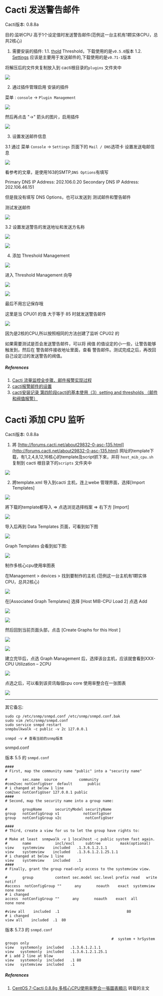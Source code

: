 # Cacti 发送警告邮件

Cacti版本: 0.8.8a

目的:监听CPU 高于1个设定值时发送警告邮件(范例这一台主机有1颗实体CPU，总共2核心)


1. 需要安装的插件:
1.1. [thold](https://docs.cacti.net/plugin:thold)  Threshold，下载使用的是`v0.5.0`版本
1.2. [Settings](https://docs.cacti.net/plugin:settings)  应该是主要用于发送邮件的,下载使用的是`v0.71-1`版本

将解压后的文件夹复制放入到 cacti根目录的`plugins` 文件夹中

![](https://raw.githubusercontent.com/wakasann/diarynote/master/draft/images/190716/20190716183714.png)

2. 通过插件管理启用 安装的插件

菜单 : `console` -> `Plugin Management`

![](https://raw.githubusercontent.com/wakasann/diarynote/master/draft/images/190716/20190718095354.png)

然后再点击 "->" 箭头的图片，启用插件

![](https://raw.githubusercontent.com/wakasann/diarynote/master/draft/images/190716/20190718095630.png)

3. 设置发送邮件信息

3.1 通过 菜单 `Console` -> `Settings` 页面下的 `Mail / DNS`选项卡 设置发送电邮信息

![](https://raw.githubusercontent.com/wakasann/diarynote/master/draft/images/190716/20190718095926.png)

看参考的文章，是使用163的SMTP,`DNS Options`有填写

Primary DNS IP Address: 202.106.0.20
Secondary DNS IP Address: 202.106.46.151

但是我没有填写 DNS Options，也可以发送到 测试邮件和警告邮件

测试发送邮件

![](https://raw.githubusercontent.com/wakasann/diarynote/master/draft/images/190716/20190718101500.png)

3.2 设置发送警告的发送地址和发送方名称

![](https://raw.githubusercontent.com/wakasann/diarynote/master/draft/images/190716/20190718101139.png)

![](https://raw.githubusercontent.com/wakasann/diarynote/master/draft/images/190716/20190718101251.png)

4. 添加 Threshold Management 


![](https://raw.githubusercontent.com/wakasann/diarynote/master/draft/images/190716/20190718112713.png)

进入 Threshold Management  向导


![](https://raw.githubusercontent.com/wakasann/diarynote/master/draft/images/190716/20190718113813.png)


![](https://raw.githubusercontent.com/wakasann/diarynote/master/draft/images/190716/20190718114250.png)

最后不用忘记保存哦

这里是当 CPU01 的值 大于等于 85 时就发送警告邮件

![](https://raw.githubusercontent.com/wakasann/diarynote/master/draft/images/190716/20190718115953.png)

因为是2核的CPU,所以按照相同的方法创建了监听 CPU02 的

如果需要测试是否会发送警告邮件，可以将 阀值 的值设定的小一些，让警告能够触发到，然后在 警告邮件接收地址里面，查看 警告邮件。测试完成之后，再改回 自己设定过的发送警告的阀值。



##### References
1. [Cacti 流量监控全步骤、邮件报警实现过程](https://blog.csdn.net/redhat_xiaoguaishou/article/details/19335581)
2. [cacti报警邮件的设置](https://www.cnblogs.com/xzlive/p/10578140.html)
3. [cacti安装记录 第四阶段cacti的基本使用（3）setting and thresholds （邮件和阀值报警）](https://blog.csdn.net/xdnabl/article/details/51273395)

# Cacti 添加 CPU 监听

Cacti版本: 0.8.8a

1. 將 [http://forums.cacti.net/about29832-0-asc-135.html](http://forums.cacti.net/about29832-0-asc-135.html) 网址的template下载，有1,2,4,8,12,16核心的template及script抓下來，并将 `host_mib_cpu.sh` 复制到 cacti 根目录下的`scripts` 文件夹中

![](https://raw.githubusercontent.com/wakasann/diarynote/master/draft/images/190716/20190718103412.png)

2. 將template.xml 导入到cacti 主机，连上webe 管理界面，选择[Import Templates]


![](https://raw.githubusercontent.com/wakasann/diarynote/master/draft/images/190716/20190718103554.png)

將下载的template都导入 => 点选浏览选择档案 => 右下方 [Import]

![](https://raw.githubusercontent.com/wakasann/diarynote/master/draft/images/190716/20190718103759.png)

导入后再到 Data Templates 页面，可看到如下图

![](https://raw.githubusercontent.com/wakasann/diarynote/master/draft/images/190716/20190718104416.png)

Graph Templates 会看到如下图:

![](https://raw.githubusercontent.com/wakasann/diarynote/master/draft/images/190716/20190718104530.png)

制作多核心cpu使用率图表

在Management > devices > 找到要制作的主机 (范例这一台主机有1颗实体CPU，总共2核心)

![](https://raw.githubusercontent.com/wakasann/diarynote/master/draft/images/190716/20190718104901.png)


在[Associated Graph Templates] 选择 [Host MIB-CPU Load 2] 点选 Add

![](https://raw.githubusercontent.com/wakasann/diarynote/master/draft/images/190716/20190718105057.png)

![](https://raw.githubusercontent.com/wakasann/diarynote/master/draft/images/190716/20190718105237.png)

然后回到当前页面头部，点击 [Create Graphs for this Host ]

![](https://raw.githubusercontent.com/wakasann/diarynote/master/draft/images/190716/20190718105522.png)

![](https://raw.githubusercontent.com/wakasann/diarynote/master/draft/images/190716/20190718105652.png)

建立完毕后，点选 Graph Management 后，选择该台主机，应该就會看到XXX-CPU Utilization – 2CPU

![](https://raw.githubusercontent.com/wakasann/diarynote/master/draft/images/190716/20190718105843.png)

点选之后，可以看到该资讯每個cpu core 使用率整合在一张图表

![](https://raw.githubusercontent.com/wakasann/diarynote/master/draft/images/190716/20190718110159.png)

------

其它备忘:

```
sudo cp /etc/snmp/snmpd.conf /etc/snmp/snmpd.conf.bak
sudo vim /etc/snmp/snmpd.conf
sudo service snmpd restart
snmpbulkwalk -c public -v 2c 127.0.0.1
```

```
snmpd -v # 查看当前的snmp版本
```

snmpd.conf

版本 5.5 的 `snmpd.conf`

```
####
# First, map the community name "public" into a "security name"

#       sec.name  source          community
#com2sec notConfigUser  default       public
# i changed at below 1 line
com2sec notConfigUser 127.0.0.1 public
####
# Second, map the security name into a group name:

#       groupName      securityModel securityName
group   notConfigGroup v1           notConfigUser
group   notConfigGroup v2c           notConfigUser

####
# Third, create a view for us to let the group have rights to:

# Make at least  snmpwalk -v 1 localhost -c public system fast again.
#       name           incl/excl     subtree         mask(optional)
view    systemview    included   .1.3.6.1.2.1.1
view    systemview    included   .1.3.6.1.2.1.25.1.1
# i changed at below 1 line
view    systemview    included   .1
####
# Finally, grant the group read-only access to the systemview view.

#       group          context sec.model sec.level prefix read   write  notif
#access  notConfigGroup ""      any       noauth    exact  systemview none none
# i changed
access  notConfigGroup ""      any       noauth    exact  all        none none

#view all    included  .1                               80
# i changed
view all    included  .1  80
```


版本 5.7.3 的 `snmpd.conf`

```
                                                 #  system + hrSystem groups only
view   systemonly  included   .1.3.6.1.2.1.1
view   systemonly  included   .1.3.6.1.2.1.25.1
# i add 2 line at blow 
view   systemonly  included   .1 80
view   systemview  included   .1
```



##### References
1. [CentOS 7-Cacti 0.8.8g 多核心CPU使用率整合一張圖表顯示](https://blog.pmail.idv.tw/?p=13648) 转载的主文











